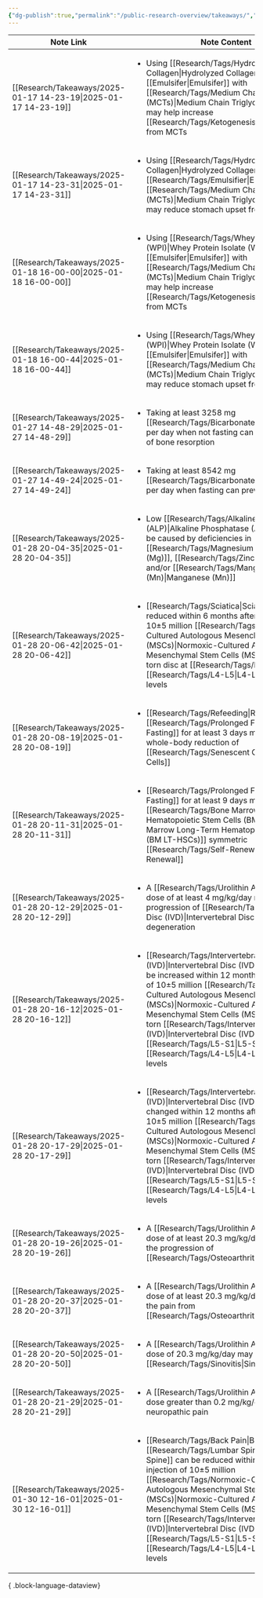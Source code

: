 ```yaml
---
{"dg-publish":true,"permalink":"/public-research-overview/takeaways/","updated":"2025-01-30T23:22:17-05:00"}
---
```


| Note Link                                                          | Note Content                                                                                                                                                                                                                                                                     |
| ------------------------------------------------------------------ | -------------------------------------------------------------------------------------------------------------------------------------------------------------------------------------------------------------------------------------------------------------------------------- |
| [[Research/Takeaways/2025-01-17 14-23-19\|2025-01-17 14-23-19]] | <ul><li>Using [[Research/Tags/Hydrolyzed Collagen\|Hydrolyzed Collagen]] as an [[Emulsifer\|Emulsifer]] with [[Research/Tags/Medium Chain Triglycerides (MCTs)\|Medium Chain Triglycerides (MCTs)]] may help increase [[Research/Tags/Ketogenesis\|Ketogenesis]] from MCTs</li></ul>                                                                                                                       |
| [[Research/Takeaways/2025-01-17 14-23-31\|2025-01-17 14-23-31]] | <ul><li>Using [[Research/Tags/Hydrolyzed Collagen\|Hydrolyzed Collagen]] as an [[Research/Tags/Emulsifier\|Emulsifier]] with [[Research/Tags/Medium Chain Triglycerides (MCTs)\|Medium Chain Triglycerides (MCTs)]] may reduce stomach upset from MCTs</li></ul>                                                                                                                               |
| [[Research/Takeaways/2025-01-18 16-00-00\|2025-01-18 16-00-00]] | <ul><li>Using [[Research/Tags/Whey Protein Isolate (WPI)\|Whey Protein Isolate (WPI)]] as an [[Emulsifer\|Emulsifer]] with [[Research/Tags/Medium Chain Triglycerides (MCTs)\|Medium Chain Triglycerides (MCTs)]] may help increase [[Research/Tags/Ketogenesis\|Ketogenesis]] from MCTs</li></ul>                                                                                                                |
| [[Research/Takeaways/2025-01-18 16-00-44\|2025-01-18 16-00-44]] | <ul><li>Using [[Research/Tags/Whey Protein Isolate (WPI)\|Whey Protein Isolate (WPI)]] as an [[Emulsifer\|Emulsifer]] with [[Research/Tags/Medium Chain Triglycerides (MCTs)\|Medium Chain Triglycerides (MCTs)]] may reduce stomach upset from MCTs</li></ul>                                                                                                                         |
| [[Research/Takeaways/2025-01-27 14-48-29\|2025-01-27 14-48-29]] | <ul><li>Taking at least 3258 mg [[Research/Tags/Bicarbonate\|Bicarbonate]] per day when not fasting can reduce markers of bone resorption</li></ul>                                                                                                                                                         |
| [[Research/Takeaways/2025-01-27 14-49-24\|2025-01-27 14-49-24]] | <ul><li>Taking at least 8542 mg [[Research/Tags/Bicarbonate\|Bicarbonate]] per day when fasting can prevent calcium loss</li></ul>                                                                                                                                                                          |
| [[Research/Takeaways/2025-01-28 20-04-35\|2025-01-28 20-04-35]] | <ul><li>Low [[Research/Tags/Alkaline Phosphatase (ALP)\|Alkaline Phosphatase (ALP)]] levels may be caused by deficiencies in [[Research/Tags/Magnesium (Mg)\|Magnesium (Mg)]], [[Research/Tags/Zinc (Zn)\|Zinc (Zn)]], and/or [[Research/Tags/Manganese (Mn)\|Manganese (Mn)]]</li></ul>                                                                                                                        |
| [[Research/Takeaways/2025-01-28 20-06-42\|2025-01-28 20-06-42]] | <ul><li>[[Research/Tags/Sciatica\|Sciatica]] can be reduced within 6 months after injection of 10±5 million [[Research/Tags/Normoxic-Cultured Autologous Mesenchymal Stem Cells (MSCs)\|Normoxic-Cultured Autologous Mesenchymal Stem Cells (MSCs)]] into a non-torn disc at [[Research/Tags/L5-S1\|L5-S1]], [[Research/Tags/L4-L5\|L4-L5]], or both levels</li></ul>                                                        |
| [[Research/Takeaways/2025-01-28 20-08-19\|2025-01-28 20-08-19]] | <ul><li>[[Research/Tags/Refeeding\|Refeeding]] after [[Research/Tags/Prolonged Fasting\|Prolonged Fasting]] for at least 3 days may induce whole-body reduction of [[Research/Tags/Senescent Cells\|Senescent Cells]]</li></ul>                                                                                                                                           |
| [[Research/Takeaways/2025-01-28 20-11-31\|2025-01-28 20-11-31]] | <ul><li>[[Research/Tags/Prolonged Fasting\|Prolonged Fasting]] for at least 9 days may induce [[Research/Tags/Bone Marrow Long-Term Hematopoietic Stem Cells (BM LT-HSCs)\|Bone Marrow Long-Term Hematopoietic Stem Cells (BM LT-HSCs)]] symmetric [[Research/Tags/Self-Renewal\|Self-Renewal]]</li></ul>                                                                                                                |
| [[Research/Takeaways/2025-01-28 20-12-29\|2025-01-28 20-12-29]] | <ul><li>A [[Research/Tags/Urolithin A\|Urolithin A]] dose of at least 4 mg/kg/day may reduce the progression of [[Research/Tags/Intervertebral Disc (IVD)\|Intervertebral Disc (IVD)]] degeneration</li></ul>                                                                                                                                        |
| [[Research/Takeaways/2025-01-28 20-16-12\|2025-01-28 20-16-12]] | <ul><li>[[Research/Tags/Intervertebral Disc (IVD)\|Intervertebral Disc (IVD)]] hydration can be increased within 12 months after injection of 10±5 million [[Research/Tags/Normoxic-Cultured Autologous Mesenchymal Stem Cells (MSCs)\|Normoxic-Cultured Autologous Mesenchymal Stem Cells (MSCs)]] into a non-torn [[Research/Tags/Intervertebral Disc (IVD)\|Intervertebral Disc (IVD)]] at [[Research/Tags/L5-S1\|L5-S1]], [[Research/Tags/L4-L5\|L4-L5]], or both levels</li></ul> |
| [[Research/Takeaways/2025-01-28 20-17-29\|2025-01-28 20-17-29]] | <ul><li>[[Research/Tags/Intervertebral Disc (IVD)\|Intervertebral Disc (IVD)]] height is not changed within 12 months after injection of 10±5 million [[Research/Tags/Normoxic-Cultured Autologous Mesenchymal Stem Cells (MSCs)\|Normoxic-Cultured Autologous Mesenchymal Stem Cells (MSCs)]] into a non-torn [[Research/Tags/Intervertebral Disc (IVD)\|Intervertebral Disc (IVD)]] at [[Research/Tags/L5-S1\|L5-S1]], [[Research/Tags/L4-L5\|L4-L5]], or both levels</li></ul>      |
| [[Research/Takeaways/2025-01-28 20-19-26\|2025-01-28 20-19-26]] | <ul><li>A [[Research/Tags/Urolithin A\|Urolithin A]] dose of at least 20.3 mg/kg/day may reduce the progression of [[Research/Tags/Osteoarthritis\|Osteoarthritis]]</li></ul>                                                                                                                                                             |
| [[Research/Takeaways/2025-01-28 20-20-37\|2025-01-28 20-20-37]] | <ul><li>A [[Research/Tags/Urolithin A\|Urolithin A]] dose of at least 20.3 mg/kg/day may reduce the pain from [[Research/Tags/Osteoarthritis\|Osteoarthritis]]</li></ul>                                                                                                                                                                  |
| [[Research/Takeaways/2025-01-28 20-20-50\|2025-01-28 20-20-50]] | <ul><li>A [[Research/Tags/Urolithin A\|Urolithin A]] dose of 20.3 mg/kg/day may reduce [[Research/Tags/Sinovitis\|Sinovitis]]</li></ul>                                                                                                                                                                                              |
| [[Research/Takeaways/2025-01-28 20-21-29\|2025-01-28 20-21-29]] | <ul><li>A [[Research/Tags/Urolithin A\|Urolithin A]] dose greater than 0.2 mg/kg/day may relieve neuropathic pain</li></ul>                                                                                                                                                                                 |
| [[Research/Takeaways/2025-01-30 12-16-01\|2025-01-30 12-16-01]] | <ul><li>[[Research/Tags/Back Pain\|Back Pain]] in the [[Research/Tags/Lumbar Spine\|Lumbar Spine]] can be reduced within 3 months after injection of 10±5 million [[Research/Tags/Normoxic-Cultured Autologous Mesenchymal Stem Cells (MSCs)\|Normoxic-Cultured Autologous Mesenchymal Stem Cells (MSCs)]] into a non-torn [[Research/Tags/Intervertebral Disc (IVD)\|Intervertebral Disc (IVD)]] at [[Research/Tags/L5-S1\|L5-S1]], [[Research/Tags/L4-L5\|L4-L5]], or both levels</li></ul>      |

{ .block-language-dataview}
